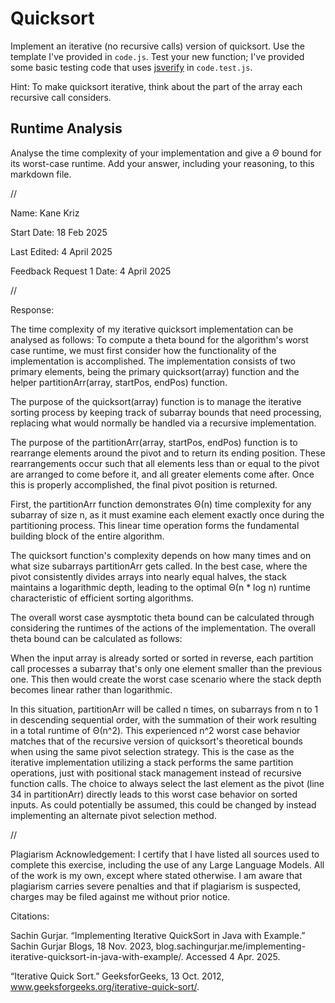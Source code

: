 # Quicksort

Implement an iterative (no recursive calls) version of quicksort. Use the
template I've provided in `code.js`. Test your new function; I've provided some
basic testing code that uses [jsverify](https://jsverify.github.io/) in
`code.test.js`.

Hint: To make quicksort iterative, think about the part of the array each
recursive call considers.

## Runtime Analysis

Analyse the time complexity of your implementation and give a $\Theta$ bound for
its worst-case runtime. Add your answer, including your reasoning, to this
markdown file.


//


Name: Kane Kriz

Start Date: 18 Feb 2025

Last Edited: 4 April 2025

Feedback Request 1 Date: 4 April 2025


//


Response: 

The time complexity of my iterative quicksort implementation can be analysed as follows: 
To compute a theta bound for the algorithm's worst case runtime, we must first consider how the functionality of the implementation is accomplished.
The implementation consists of two primary elements, being the primary quicksort(array) function and the helper partitionArr(array, startPos, endPos) function.

The purpose of the quicksort(array) function is to manage the iterative sorting process by keeping track of subarray bounds that need processing, replacing what would normally be handled via a recursive implementation. 

The purpose of the partitionArr(array, startPos, endPos) function is to rearrange elements around the pivot and to return its ending position.
These rearrangements occur such that all elements less than or equal to the pivot are arranged to come before it, and all greater elements come after.
Once this is properly accomplished, the final pivot position is returned. 

First, the partitionArr function demonstrates Θ(n) time complexity for any subarray of size n, as it must examine each element exactly once during the partitioning process. 
This linear time operation forms the fundamental building block of the entire algorithm. 

The quicksort function's complexity depends on how many times and on what size subarrays partitionArr gets called.
In the best case, where the pivot consistently divides arrays into nearly equal halves, the stack maintains a logarithmic depth, leading to the optimal Θ(n * log n) runtime characteristic of efficient sorting algorithms.

The overall worst case aysmptotic theta bound can be calculated through considering the runtimes of the actions of the implementation.
The overall theta bound can be calculated as follows: 

When the input array is already sorted or sorted in reverse, each partition call processes a subarray that's only one element smaller than the previous one.
This then would create the worst case scenario where the stack depth becomes linear rather than logarithmic.

In this situation, partitionArr will be called n times, on subarrays from n to 1 in descending sequential order, with the summation of their work resulting in a total runtime of Θ(n^2). 
This experienced n^2 worst case behavior matches that of the recursive version of quicksort's theoretical bounds when using the same pivot selection strategy.
This is the case as the iterative implementation utilizing a stack performs the same partition operations, just with positional stack management instead of recursive function calls.
The choice to always select the last element as the pivot (line 34 in partitionArr) directly leads to this worst case behavior on sorted inputs.
As could potentially be assumed, this could be changed by instead implementing an alternate pivot selection method.


//


Plagiarism Acknowledgement: I certify that I have listed all sources used to complete this exercise, including the use of any Large Language Models. All of the work is my own, except where stated otherwise. I am aware that plagiarism carries severe penalties and that if plagiarism is suspected, charges may be filed against me without prior notice.


Citations:

Sachin Gurjar. “Implementing Iterative QuickSort in Java with Example.” Sachin Gurjar Blogs, 18 Nov. 2023, blog.sachingurjar.me/implementing-iterative-quicksort-in-java-with-example/. Accessed 4 Apr. 2025.

“Iterative Quick Sort.” GeeksforGeeks, 13 Oct. 2012, www.geeksforgeeks.org/iterative-quick-sort/.

